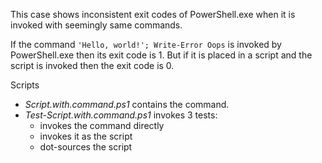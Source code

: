 
This case shows inconsistent exit codes of PowerShell.exe when it is invoked
with seemingly same commands.

If the command `'Hello, world!'; Write-Error Oops` is invoked by PowerShell.exe
then its exit code is 1. But if it is placed in a script and the script is
invoked then the exit code is 0.

Scripts

- *Script.with.command.ps1* contains the command.
- *Test-Script.with.command.ps1* invokes 3 tests:
    - invokes the command directly
    - invokes it as the script
    - dot-sources the script
